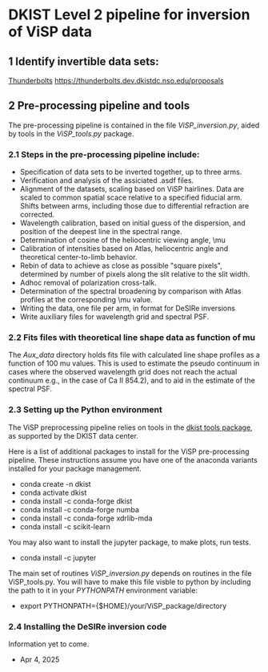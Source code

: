 # DKIST Level 2 pipeline for inversion of ViSP data

## 1 Identify invertible data sets:

[Thunderbolts](https://thunderbolts.dev.dkistdc.nso.edu/proposals)
https://thunderbolts.dev.dkistdc.nso.edu/proposals


## 2 Pre-processing pipeline and tools

The pre-processing pipeline is contained in the file *ViSP_inversion.py*,
aided by tools in the *ViSP_tools.py* package.

### 2.1 Steps in the pre-processing pipeline include:

+ Specification of data sets to be inverted together, up to three arms.
+ Verification and analysis of the assiciated .asdf files.
+ Alignment of the datasets, scaling based on ViSP hairlines. Data are
   scaled to common spatial scace relative to a specified fiducial arm.
   Shifts between arms, including those due to differential refraction
   are corrected.
+ Wavelength calibration, based on initial guess of the dispersion,
   and position of the deepest line in the spectral range.
+ Determination of cosine of the heliocentric viewing angle, \mu
+ Calibration of intensities based on Atlas, heliocentric angle and
   theoretical center-to-limb behavior.
+ Rebin of data to achieve as close as possible "square pixels",
   determined by number of pixels along the slit relative to the slit width.
+ Adhoc removal of polarization cross-talk.
+ Determination of the spectral broadening by comparison with Atlas
   profiles at the corresponding \mu value.
+ Writing the data, one file per arm, in format for DeSIRe inversions
+ Write auxiliary files for wavelength grid and spectral PSF.

### 2.2 Fits files with theoretical line shape data as function of mu

The *Aux_data* directory holds fits file with calculated line shape profiles 
as a function of 100 mu values. This is used to estimate the pseudo continuum
in cases where the observed wavelength grid does not reach the actual continuum 
e.g., in the case of Ca II 854.2), and to aid in the estimate of the spectral PSF.

### 2.3 Setting up the Python environment

The ViSP preprocessing pipeline relies on tools in the
[dkist tools package](https://docs.dkist.nso.edu/projects/python-tools/en/latest/installation.html),
as supported by the DKIST data center. 

Here is a list of additional packages to install for the ViSP pre-processing pipeline. These instructions
assume you have one of the anaconda variants installed for your package management.

+ conda create -n dkist
+ conda activate dkist
+ conda install -c conda-forge dkist
+ conda install -c conda-forge numba
+ conda install -c conda-forge xdrlib-mda
+ conda install -c scikit-learn

You may also want to install the jupyter package, to make plots, run tests.

+ conda install -c jupyter

The main set of routines *ViSP_inversion.py* depends on routines in the file ViSP_tools.py.
You will have to make this file visble to python by including the path to it in your
*PYTHONPATH* environment variable:

+ export PYTHONPATH={$HOME}/your/ViSP_package/directory

### 2.4 Installing the DeSIRe inversion code

Information yet to come.

+ Apr 4,  2025 
